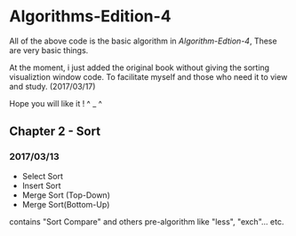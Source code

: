 # Algorithms-Edition-4

All of the above code is the basic algorithm in *Algorithm-Edtion-4*, These are very basic things. 

At the moment, i just added the original book without giving the sorting visualiztion window code. To facilitate myself and those who need it to view and study.  (2017/03/17)

Hope you will like it !            ^ _ ^





## Chapter 2 - Sort 

### 2017/03/13

- Select Sort 
- Insert Sort
- Merge Sort (Top-Down)
- Merge Sort(Bottom-Up)

contains "Sort Compare" and others pre-algorithm like "less",  "exch"... etc.